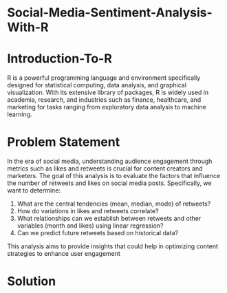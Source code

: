 # Social-Media-Sentiment-Analysis-With-R
# Introduction-To-R
R is a powerful programming language and environment specifically designed for statistical computing, data analysis, and graphical visualization. 
With its extensive library of packages, R is widely used in academia, research, and industries such as finance, healthcare, and marketing for tasks ranging from exploratory data analysis to machine learning.
# Problem Statement
In the era of social media, understanding audience engagement through metrics such as likes and
retweets is crucial for content creators and marketers. The goal of this analysis is to evaluate the
factors that influence the number of retweets and likes on social media posts. Specifically, we
want to determine:
1. What are the central tendencies (mean, median, mode) of retweets?
2. How do variations in likes and retweets correlate?
3. What relationships can we establish between retweets and other variables (month and
likes) using linear regression?
4. Can we predict future retweets based on historical data?

 This analysis aims to provide insights that could help in optimizing content strategies to enhance
user engagement
# Solution
